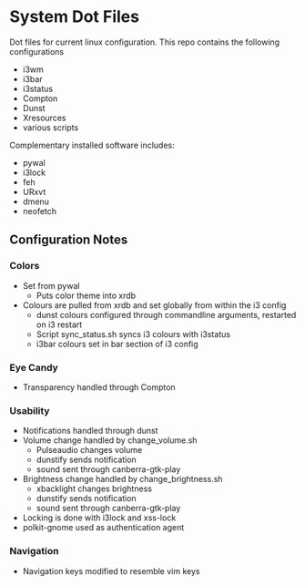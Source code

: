 # System Dot Files
Dot files for current linux configuration. This repo contains the following configurations
- i3wm
- i3bar
- i3status
- Compton
- Dunst
- Xresources
- various scripts

Complementary installed software includes:
- pywal
- i3lock
- feh
- URxvt
- dmenu
- neofetch

## Configuration Notes
### Colors
- Set from pywal
	- Puts color theme into xrdb
- Colours are pulled from xrdb and set globally from within the i3 config
	- dunst colours configured through commandline arguments, restarted on i3 restart
	- Script sync_status.sh syncs i3 colours with i3status
	- i3bar colours set in bar section of i3 config
### Eye Candy
- Transparency handled through Compton
### Usability
- Notifications handled through dunst
- Volume change handled by change_volume.sh
	- Pulseaudio changes volume
	- dunstify sends notification
	- sound sent through canberra-gtk-play
- Brightness change handled by change_brightness.sh
	- xbacklight changes brightness
	- dunstify sends notification
	- sound sent through canberra-gtk-play
- Locking is done with i3lock and xss-lock
- polkit-gnome used as authentication agent
### Navigation
- Navigation keys modified to resemble vim keys


